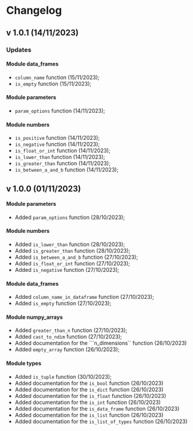 # Changelog


## v 1.0.1 (14/11/2023)

### Updates

#### Module data_frames
- ``column_name`` function (15/11/2023);
- ``is_empty`` function (15/11/2023);

#### Module parameters
- ``param_options`` function (14/11/2023);

#### Module numbers
- ``is_positive`` function (14/11/2023);
- ``is_negative`` function (14/11/2023);
- ``is_float_or_int`` function (14/11/2023);
- ``is_lower_than`` function (14/11/2023);
- ``is_greater_than`` function (14/11/2023);
- ``is_between_a_and_b`` function (14/11/2023);


## v 1.0.0 (01/11/2023)

#### Module parameters
- Added ``param_options`` function (28/10/2023);


#### Module numbers
- Added ``is_lower_than`` function (28/10/2023);
- Added ``is_greater_than`` function (28/10/2023);
- Added ``is_between_a_and_b`` function (27/10/2023);
- Added ``is_float_or_int`` function (27/10/2023);
- Added ``is_negative`` function (27/10/2023);




#### Module data_frames
- Added ``column_name_in_dataframe`` function (27/10/2023);
- Added ``is_empty`` function (27/10/2023);

#### Module numpy_arrays
- Added ``greater_than_n`` function (27/10/2023);
- Added ``cast_to_ndim`` function (27/10/2023);
- Added documentation for the ```n_dimensions`` function (26/10/2023)
- Added ``empty_array`` function (26/10/2023);


#### Module types 
- Added ``is_tuple`` function (30/10/2023);
- Added documentation for the ```is_bool``` function (26/10/2023)
- Added documentation for the ```is_dict``` function (26/10/2023)
- Added documentation for the ```is_float``` function (26/10/2023)
- Added documentation for the ```is_int``` function (26/10/2023)
- Added documentation for the ```is_data_frame``` function (26/10/2023)
- Added documentation for the ```is_list``` function (26/10/2023)
- Added documentation for the ```is_list_of_types``` function (26/10/2023)







